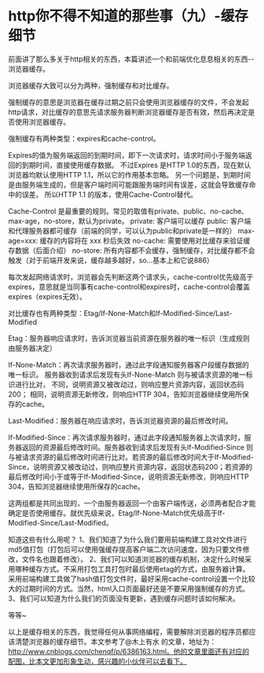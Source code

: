 # http你不得不知道的那些事（九）-缓存细节 

前面讲了那么多关于http相关的东西，本篇讲述一个和前端优化息息相关的东西--浏览器缓存。

浏览器缓存大致可以分为两种，强制缓存和对比缓存。

强制缓存的意思是浏览器在缓存过期之前只会使用浏览器缓存的文件，不会发起http请求，对比缓存的意思先请求服务器判断浏览器缓存是否有效，然后再决定是否使用浏览器缓存。

强制缓存有两种类型：expires和cache-control。

Expires的值为服务端返回的到期时间，即下一次请求时，请求时间小于服务端返回的到期时间，直接使用缓存数据。
不过Expires 是HTTP 1.0的东西，现在默认浏览器均默认使用HTTP 1.1，所以它的作用基本忽略。
另一个问题是，到期时间是由服务端生成的，但是客户端时间可能跟服务端时间有误差，这就会导致缓存命中的误差。
所以HTTP 1.1 的版本，使用Cache-Control替代。

Cache-Control 是最重要的规则。常见的取值有private、public、no-cache、max-age，no-store，默认为private。
private:             客户端可以缓存
public:              客户端和代理服务器都可缓存（前端的同学，可以认为public和private是一样的）
max-age=xxx:   缓存的内容将在 xxx 秒后失效
no-cache:          需要使用对比缓存来验证缓存数据（后面介绍）
no-store:           所有内容都不会缓存，强制缓存，对比缓存都不会触发（对于前端开发来说，缓存越多越好，so...基本上和它说886）

每次发起网络请求时，浏览器会先判断这两个请求头，cache-control优先级高于expires，意思就是当同事有cache-control和expires时，cache-control会覆盖expires（expires无效）。

对比缓存也有两种类型：Etag/If-None-Match和If-Modified-Since/Last-Modified

Etag：服务器响应请求时，告诉浏览器当前资源在服务器的唯一标识（生成规则由服务器决定）

If-None-Match：再次请求服务器时，通过此字段通知服务器客户段缓存数据的唯一标识。
服务器收到请求后发现有头If-None-Match 则与被请求资源的唯一标识进行比对，
不同，说明资源又被改动过，则响应整片资源内容，返回状态码200；
相同，说明资源无新修改，则响应HTTP 304，告知浏览器继续使用所保存的cache。

Last-Modified：服务器在响应请求时，告诉浏览器资源的最后修改时间。

If-Modified-Since：再次请求服务器时，通过此字段通知服务器上次请求时，服务器返回的资源最后修改时间。服务器收到请求后发现有头If-Modified-Since 则与被请求资源的最后修改时间进行比对。若资源的最后修改时间大于If-Modified-Since，说明资源又被改动过，则响应整片资源内容，返回状态码200；若资源的最后修改时间小于或等于If-Modified-Since，说明资源无新修改，则响应HTTP 304，告知浏览器继续使用所保存的cache。

这两组都是共同出现的，一个由服务器返回一个由客户端传送，必须两者配合才能确定是否使用缓存。就优先级来说，Etag/If-None-Match优先级高于If-Modified-Since/Last-Modified。

知道这些有什么用呢？
1、我们知道了为什么我们要用前端构建工具对文件进行md5值打包（打包后可以使用强缓存提高客户端二次访问速度，因为只要文件修改，文件名也跟着修改）。
2、我们可以知道浏览器的缓存机制，决定什么时候采用哪种缓存方式。不采用打包工具打包时最后使用etag的方式，由服务器计算。采用前端构建工具做了hash值打包文件时，最好采用cache-control设置一个比较大的过期时间的方式。当然，html入口页面最好还是不要采用强制缓存的方式。
3、我们可以知道为什么我们的页面没有更新，遇到缓存问题时该如何解决。

等等~

以上是缓存相关的东西，我觉得任何从事网络编程，需要解除浏览器的程序员都应该清楚浏览器的缓存细节。本文参考了@木上有水 的文章，地址为：http://www.cnblogs.com/chenqf/p/6386163.html。他的文章里面还有对应的配图，比本文更加形象生动，感兴趣的小伙伴可以去看下。

